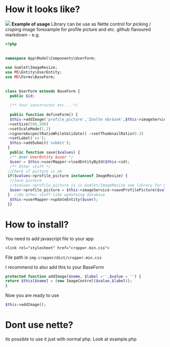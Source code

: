 # How it looks like?


![](https://i.imgur.com/xxOUXAm.jpg)
**Example of usage**
Library can be use as Nette control for picking / croping image forexample for profile picture and etc. 
github flavoured markdown - e.g.


```php
<?php  
  
  
namespace App\Model\Components\UserForm;  
  
use Gumlet\ImageResize;  
use MS\Entity\UserEntity;  
use MS\Forms\BaseForm;  
  
  
class UserForm extends BaseForm {  
  public $id;  
  
  /** Your constructor etc... */  
  
  public function defineForm() {  
  $this->addImage('profile_picture','Zvolte obrázek',$this->imageService->getRealPathsFromId($user->profile_picture)->low)  
 ->setSize(500,500)  
 ->setScaleMode(1,1)  
 ->ignoreAscpectRatioWhileValidate() ->setThumbnailRatio(0.3)  
 ->setLabel('ss');  
  $this->addSubmit('submit');  
 }  
  public function save($values) {  
  /** @var UserEntity $user */  
  $user = $this->userMapper->loadEntityById($this->id);  
  /** Other stuff */  
 //Check if picture is ok  
 if($values->profile_picture instanceof ImageResize) {  
  //Save picture  
  //$values->profile_picture is is Gumlet/ImageResize see library for more info
  $user->profile_picture = $this->imageService->saveProfilePicture($values->profile_picture);  
 }  //Do other stuff like updateing database
  $this->userMapper->updateEntity($user);  
 }}
```

# How to install? 
You need to add javascript file to your app 

    <link rel="stylesheet" href="cropper.min.css">
File path is `img-cropper/dist/cropper.min.css`

I recommend to also add this to your BaseForm 

  ```php
protected function addImage($name, $label ='',$value = '') {  
  return $this[$name] = (new ImageControl($value,$label));  
}
```
Now you are ready to use 
  ```php
  $this->addImage();
  ```
  
   # Dont use nette? 
   its possible to use it just with normal php. Look at example.php
  
